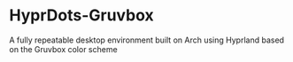 # HyprDots-Gruvbox
 A fully repeatable desktop environment built on Arch using Hyprland based on the Gruvbox color scheme
